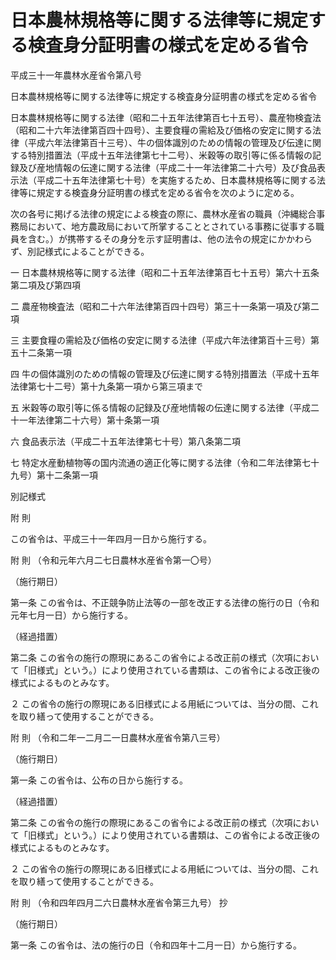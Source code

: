 # 日本農林規格等に関する法律等に規定する検査身分証明書の様式を定める省令

平成三十一年農林水産省令第八号

日本農林規格等に関する法律等に規定する検査身分証明書の様式を定める省令

日本農林規格等に関する法律（昭和二十五年法律第百七十五号）、農産物検査法（昭和二十六年法律第百四十四号）、主要食糧の需給及び価格の安定に関する法律（平成六年法律第百十三号）、牛の個体識別のための情報の管理及び伝達に関する特別措置法（平成十五年法律第七十二号）、米穀等の取引等に係る情報の記録及び産地情報の伝達に関する法律（平成二十一年法律第二十六号）及び食品表示法（平成二十五年法律第七十号）を実施するため、日本農林規格等に関する法律等に規定する検査身分証明書の様式を定める省令を次のように定める。

次の各号に掲げる法律の規定による検査の際に、農林水産省の職員（沖縄総合事務局において、地方農政局において所掌することとされている事務に従事する職員を含む。）が携帯するその身分を示す証明書は、他の法令の規定にかかわらず、別記様式によることができる。

一 日本農林規格等に関する法律（昭和二十五年法律第百七十五号）第六十五条第二項及び第四項

二 農産物検査法（昭和二十六年法律第百四十四号）第三十一条第一項及び第二項

三 主要食糧の需給及び価格の安定に関する法律（平成六年法律第百十三号）第五十二条第一項

四 牛の個体識別のための情報の管理及び伝達に関する特別措置法（平成十五年法律第七十二号）第十九条第一項から第三項まで

五 米穀等の取引等に係る情報の記録及び産地情報の伝達に関する法律（平成二十一年法律第二十六号）第十条第一項

六 食品表示法（平成二十五年法律第七十号）第八条第二項

七 特定水産動植物等の国内流通の適正化等に関する法律（令和二年法律第七十九号）第十二条第一項

別記様式

[](/./pict/2FH00000061506.pdf)

附 則

この省令は、平成三十一年四月一日から施行する。

附 則 （令和元年六月二七日農林水産省令第一〇号）

（施行期日）

第一条 この省令は、不正競争防止法等の一部を改正する法律の施行の日（令和元年七月一日）から施行する。

（経過措置）

第二条 この省令の施行の際現にあるこの省令による改正前の様式（次項において「旧様式」という。）により使用されている書類は、この省令による改正後の様式によるものとみなす。

２ この省令の施行の際現にある旧様式による用紙については、当分の間、これを取り繕って使用することができる。

附 則 （令和二年一二月二一日農林水産省令第八三号）

（施行期日）

第一条 この省令は、公布の日から施行する。

（経過措置）

第二条 この省令の施行の際現にあるこの省令による改正前の様式（次項において「旧様式」という。）により使用されている書類は、この省令による改正後の様式によるものとみなす。

２ この省令の施行の際現にある旧様式による用紙については、当分の間、これを取り繕って使用することができる。

附 則 （令和四年四月二六日農林水産省令第三九号） 抄

（施行期日）

第一条 この省令は、法の施行の日（令和四年十二月一日）から施行する。

